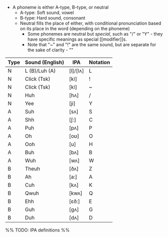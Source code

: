 
- A phoneme is either A-type, B-type, or neutral
	- A-type: Soft sound, vowel
	- B-type: Hard sound, consonant
	- Neutral fills the place of either, with conditional pronunciation based on its place in the word (depending on the phoneme)
		- Some phonemes are neutral but *special*, such as "/" or "Y" - they have specific meanings as special [[modifier]]s.
		- Note that "~" and "!" are the same sound, but are separate for the sake of clarity - ""

| Type | Sound (English) | IPA      | Notation |
| ---- | --------------- | -------- | -------- |
| N    | L (B)/Luh (A)   | [l]/[lʌ] | L        |
| N    | Click (Tsk)     | [kǀ]     | !        |
| N    | Click (Tsk)     | [kǀ]     | ~        |
| N    | Huh             | [hʌ]     | /        |
| N    | Yee             | [ji]     | Y        |
| A    | Suh             | [sʌ]     | S        |
| A    | Shh             | [ʃ:]     | C        |
| A    | Puh             | [pʌ]     | P        |
| A    | Oh              | [oʊ]     | O        |
| A    | Ooh             | [u]      | H        |
| A    | Buh             | [bʌ]     | B        |
| A    | Wuh             | [wʌ]     | W        |
| B    | Theuh           | [ðʌ]     | Z        |
| B    | Ah              | [a:]     | A        |
| B    | Cuh             | [kʌ]     | K        |
| B    | Qwuh            | [kwʌ]    | Q        |
| B    | Ehh             | [ɛð:]    | E        |
| B    | Guh             | [ɡʌ]     | G        |
| B    | Duh             | [dʌ]     | D        |
%% TODO: IPA definitions %%